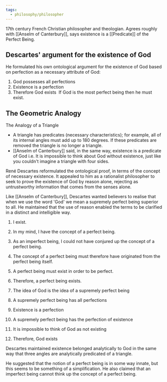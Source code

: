 ```yaml
---
tags:
  - philosophy/philosopher
---
```

17th century French Christian philosopher and theologian. Agrees roughly with [[Anselm of Canterbury]], says existence is a [[Predicate]] of the Perfect Being.

## Descartes' argument for the existence of God

He formulated his own ontological argument for the existence of God based on perfection as a necessary attribute of God:

1.  God possesses all perfections
2.  Existence is a perfection
3.  Therefore God exists 
    If God is the most perfect being then he must exist.

## The Geometric Analogy 

The Analogy of a Triangle

- A triangle has predicates (necessary characteristics); for example, all of its internal angles must add up to 180 degrees. If these predicates are removed the triangle is no longer a triangle.
- [[Anselm of Canterbury]] said, in the same way, existence is a predicate of God i.e. It is impossible to think about God without existence, just like you couldn't imagine a triangle with four sides.

René Descartes reformulated the ontological proof, in terms of the concept of necessary existence. It appealed to him as a rationalist philosopher to seek to prove the existence of God by reason alone, rejecting as untrustworthy information that comes from the senses alone.

Like [[Anselm of Canterbury]], Descartes wanted believers to realise that when we use the word 'God' we mean a supremely perfect being superior to all. He maintained that the use of reason enabled the terms to be clarified in a distinct and intelligible way.

1.  I exist.
2.  In my mind, I have the concept of a perfect being.
3.  As an imperfect being, I could not have conjured up the concept of a perfect being.
4.  The concept of a perfect being must therefore have originated from the perfect being itself.
5.  A perfect being must exist in order to be perfect.
6.  Therefore, a perfect being exists.

7.  The idea of God is the idea of a supremely perfect being
8.  A supremely perfect being has all perfections
9.  Existence is a perfection
10. A supremely perfect being has the perfection of existence
11. It is impossible to think of God as not existing
12. Therefore, God exists

Descartes maintained existence belonged analytically to God in the same way that three angles are analytically predicated of a triangle.

He suggested that the notion of a perfect being is in some way innate, but this seems to be something of a simplification. He also claimed that an imperfect being cannot think up the concept of a perfect being.
